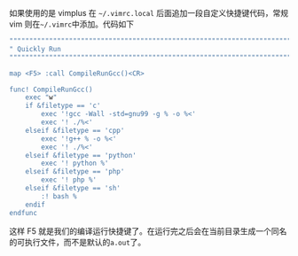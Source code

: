 如果使用的是 vimplus 在 `~/.vimrc.local` 后面追加一段自定义快捷键代码，常规 vim 则在`~/.vimrc`中添加。代码如下
```bash
""""""""""""""""""""""""""""""""""""""""""""""""""""""""""""""""""""""""
" Quickly Run
""""""""""""""""""""""""""""""""""""""""""""""""""""""""""""""""""""""""

map <F5> :call CompileRunGcc()<CR>

func! CompileRunGcc()
    exec "w"
    if &filetype == 'c'
        exec '!gcc -Wall -std=gnu99 -g % -o %<'
        exec '! ./%<'
    elseif &filetype == 'cpp'
        exec '!g++ % -o %<'
        exec '! ./%<'
    elseif &filetype == 'python'
        exec '! python %'
    elseif &filetype == 'php'
        exec '! php %'
    elseif &filetype == 'sh'
        :! bash %
    endif
endfunc
```
这样 F5 就是我们的编译运行快捷键了。在运行完之后会在当前目录生成一个同名的可执行文件，而不是默认的`a.out`了。